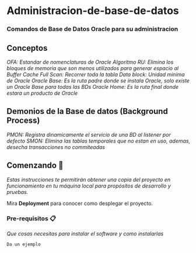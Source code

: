 # Administracion-de-base-de-datos

### Comandos de Base de Datos Oracle para su administracion



## Conceptos

_OFA: Estandar de nomenclaturas de Oracle_
_Algoritmo RU: Elimina los bloques de memoria que son menos utilizados para generar espacio al Buffer Cache_
_Full Scan: Recorrer toda la tabla_
_Data block: Unidad minima de Oracle_
_Oracle Base: Es la ruta padre donde se instala Oracle, solo existe un Oracle Base para todas las BDs_
_Oracle Home: Es la ruta final donde estara un producto de Oracle_


## Demonios de la Base de datos (Background Process)

_PMON: Registra dinamicamente el servicio de una BD al listener por defecto_
_SMON: Elimina las tablas temporales que no estan en uso, ademas, desecha transacciones no commiteadas_



## Comenzando 🚀

_Estas instrucciones te permitirán obtener una copia del proyecto en funcionamiento en tu máquina local para propósitos de desarrollo y pruebas._

Mira **Deployment** para conocer como desplegar el proyecto.


### Pre-requisitos 📋

_Que cosas necesitas para instalar el software y como instalarlas_

```
Da un ejemplo
```
